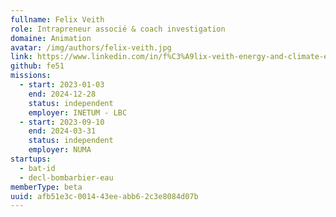 ```yaml
---
fullname: Felix Veith
role: Intrapreneur associé & coach investigation
domaine: Animation
avatar: /img/authors/felix-veith.jpg
link: https://www.linkedin.com/in/f%C3%A9lix-veith-energy-and-climate-engineer/
github: fe51
missions:
  - start: 2023-01-03
    end: 2024-12-28
    status: independent
    employer: INETUM - LBC
  - start: 2023-09-10
    end: 2024-03-31
    status: independent
    employer: NUMA
startups:
  - bat-id
  - decl-bombarbier-eau
memberType: beta
uuid: afb51e3c-0014-43ee-abb6-2c3e8084d07b
---
```

